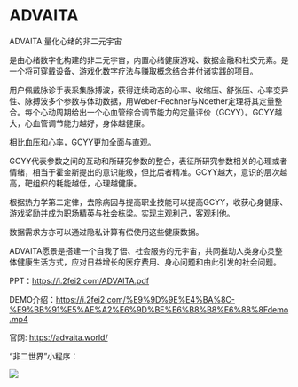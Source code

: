 # ADVAITA

ADVAITA 量化心绪的非二元宇宙

是由心绪数字化构建的非二元宇宙，内置心绪健康游戏、数据金融和社交元素。是一个将可穿戴设备、游戏化数字疗法与赚取概念结合并付诸实践的项目。

用户佩戴脉诊手表采集脉搏波，获得连续动态的心率、收缩压、舒张压、心率变异性、脉搏波多个参数与体动数据，用Weber-Fechner与Noether定理将其定量整合。每个心动周期给出一个心血管综合调节能力的定量评价（GCYY）。GCYY越大，心血管调节能力越好，身体越健康。

相比血压和心率，GCYY更加全面与直观。

GCYY代表参数之间的互动和所研究参数的整合，表征所研究参数相关的心理或者情绪，相当于霍金斯提出的意识能级，但比后者精准。GCYY越大，意识的层次越高，靶组织的耗能越低，心理越健康。

根据热力学第二定律，去除病因与提高职业技能可以提高GCYY，收获心身健康、游戏奖励并成为职场精英与社会栋梁。实现主观利己，客观利他。

数据需求方亦可以通过隐私计算有偿使用这些健康数据。

ADVAITA愿景是搭建一个自我了悟、社会服务的元宇宙，共同推动人类身心灵整体健康生活方式，应对日益增长的医疗费用、身心问题和由此引发的社会问题。

PPT：https://i.2fei2.com/ADVAITA.pdf

DEMO介绍：https://i.2fei2.com/%E9%9D%9E%E4%BA%8C-%E9%BB%91%E5%AE%A2%E6%9D%BE%E6%B8%B8%E6%88%8Fdemo.mp4

官网: https://advaita.world/

“非二世界”小程序：

![](https://i.2fei2.com/poster/slide/2022-06-13/10:20:10/62a69eda512c7.jpg)
